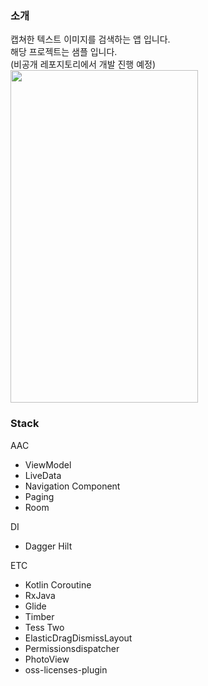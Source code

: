 
### 소개
캡쳐한 텍스트 이미지를 검색하는 앱 입니다.\
해당 프로젝트는 샘플 입니다.\
(비공개 레포지토리에서 개발 진행 예정)\
<img src="https://github.com/hallikalli/ocr-gallery/blob/master/screenshots/preview.gif" width="300" height="532">



### Stack
AAC
- ViewModel
- LiveData
- Navigation Component
- Paging
- Room

DI
- Dagger Hilt

ETC
- Kotlin Coroutine
- RxJava
- Glide
- Timber
- Tess Two
- ElasticDragDismissLayout
- Permissionsdispatcher
- PhotoView
- oss-licenses-plugin
